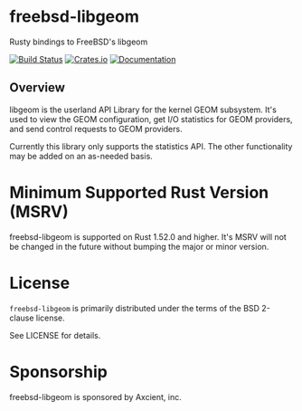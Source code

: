 # freebsd-libgeom

Rusty bindings to FreeBSD's libgeom

[![Build Status](https://api.cirrus-ci.com/github/asomers/gstat-rs.svg)](https://cirrus-ci.com/github/asomers/gstat-rs)
[![Crates.io](https://img.shields.io/crates/v/freebsd-libgeom.svg)](https://crates.io/crates/freebsd-libgeom)
[![Documentation](https://docs.rs/freebsd-libgeom/badge.svg)](https://docs.rs/freebsd-libgeom)

## Overview

libgeom is the userland API Library for the kernel GEOM subsystem.  It's used
to view the GEOM configuration, get I/O statistics for GEOM providers, and send
control requests to GEOM providers.

Currently this library only supports the statistics API.  The other
functionality may be added on an as-needed basis.

# Minimum Supported Rust Version (MSRV)

freebsd-libgeom is supported on Rust 1.52.0 and higher.  It's MSRV will not be
changed in the future without bumping the major or minor version.

# License

`freebsd-libgeom` is primarily distributed under the terms of the BSD 2-clause license.

See LICENSE for details.

# Sponsorship

freebsd-libgeom is sponsored by Axcient, inc.
